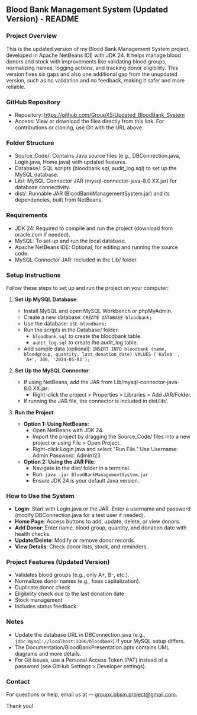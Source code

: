 Blood Bank Management System (Updated Version) - README
--------------------------------------------------

### Project Overview
This is the updated version of my Blood Bank Management System project, developed in Apache NetBeans IDE with JDK 24. It helps manage blood donors and stock with improvements like validating blood groups, normalizing names, logging actions, and tracking donor eligibility. This version fixes six gaps and also one additional gap from the unupdated version, such as no validation and no feedback, making it safer and more reliable.

### GitHub Repository
- Repository: https://github.com/GroupX5/Updated_BloodBank_System
- Access: View or download the files directly from this link. For contributions or cloning, use Git with the URL above.

### Folder Structure
- Source_Code/: Contains Java source files (e.g., DBConnection.java, Login.java, Home.java) with updated features.
- Database/: SQL scripts (bloodbank.sql, audit_log.sql) to set up the MySQL database.
- Lib/: MySQL Connector JAR (mysql-connector-java-8.0.XX.jar) for database connectivity.
- dist/: Runnable JAR (BloodBankManagementSystem.jar) and its dependencies, built from NetBeans.

### Requirements
- JDK 24: Required to compile and run the project (download from oracle.com if needed).
- MySQL: To set up and run the local database.
- Apache NetBeans IDE: Optional, for editing and running the source code.
- MySQL Connector JAR: Included in the Lib/ folder.

### Setup Instructions
Follow these steps to set up and run the project on your computer:

1. **Set Up MySQL Database**:
   - Install MySQL and open MySQL Workbench or phpMyAdmin.
   - Create a new database: `CREATE DATABASE bloodbank;`
   - Use the database: `USE bloodbank;`
   - Run the scripts in the Database/ folder:
     - `bloodbank.sql` to create the bloodbank table.
     - `audit_log.sql` to create the audit_log table.
   - Add sample data (optional): `INSERT INTO bloodbank (name, bloodgroup, quantity, last_donation_date) VALUES ('Kaleb ', 'A+', 300, '2024-05-01');`

2. **Set Up the MySQL Connector**:
   - If using NetBeans, add the JAR from Lib/mysql-connector-java-8.0.XX.jar:
     - Right-click the project > Properties > Libraries > Add JAR/Folder.
   - If running the JAR file, the connector is included in dist/lib/.

3. **Run the Project**:
   - **Option 1: Using NetBeans**:
     - Open NetBeans with JDK 24.
     - Import the project by dragging the Source_Code/ files into a new project or using File > Open Project.
     - Right-click Login.java and select "Run File."   Use   Username: Admin
                                                             Password: Admin123
   - **Option 2: Using the JAR File**:
     - Navigate to the dist/ folder in a terminal.
     - Run: `java -jar BloodBankManagementSystem.jar`
     - Ensure JDK 24 is your default Java version.

### How to Use the System
- **Login**: Start with Login.java or the JAR. Enter a username and password (modify DBConnection.java for a test user if needed).
- **Home Page**: Access buttons to add, update, delete, or view donors.
- **Add Donor**: Enter name, blood group, quantity, and donation date with health checks.
- **Update/Delete**: Modify or remove donor records.
- **View Details**: Check donor lists, stock, and reminders.

### Project Features (Updated Version)
- Validates blood groups (e.g., only A+, B-, etc.).
- Normalizes donor names (e.g., fixes capitalization).
- Duplicate donor check
- Eligibility check due to the last donation date
- Stock management
- Includes status feedback.

### Notes
- Update the database URL in DBConnection.java (e.g., `jdbc:mysql://localhost:3306/bloodbank`) if your MySQL setup differs.
- The Documentation/BloodBankPresentation.pptx contains UML diagrams and more details.
- For Git issues, use a Personal Access Token (PAT) instead of a password (see GitHub Settings > Developer settings).

### Contact
For questions or help, email us at -- groupx.bbsm.project@gmail.com.

Thank you!
